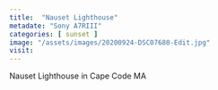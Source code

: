 ```yaml
---
title:  "Nauset Lighthouse"
metadate: "Sony A7RIII"
categories: [ sunset ]
image: "/assets/images/20200924-DSC07680-Edit.jpg"
visit: 
---
```

Nauset Lighthouse in Cape Code MA